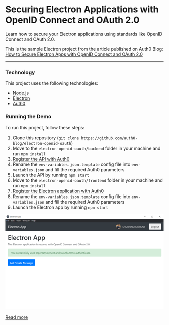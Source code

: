 # Securing Electron Applications with OpenID Connect and OAuth 2.0

Learn how to secure your Electron applications using standards like OpenID Connect and OAuth 2.0.

This is the sample Electron project from the article published on Auth0 Blog: [How to Secure Electron Apps with OpenID Connect and OAuth 2.0](https://auth0.com/blog/securing-electron-applications-with-openid-connect-and-oauth-2/)

---
### Technology

This project uses the following technologies:

- [Node.js](https://nodejs.org/)
- [Electron](https://www.electronjs.org/)
- [Auth0](https://auth0.com/)

### Running the Demo

To run this project, follow these steps:

1. Clone this repository (`git clone https://github.com/auth0-blog/electron-openid-oauth`)
2. Move to the `electron-openid-oauth/backend`  folder in your machine and run `npm install`
3. [Register the API with Auth0](https://auth0.com/blog/securing-electron-applications-with-openid-connect-and-oauth-2/#Call-a-Secure-API-within-Electron)
4. Rename the `env-variables.json.template` config file into `env-variables.json` and fill the required Auth0 parameters
5. Launch the API by running `npm start`
6. Move to the `electron-openid-oauth/frontend`  folder in your machine and run `npm install`
7. [Register the Electron application with Auth0](https://auth0.com/blog/securing-electron-applications-with-openid-connect-and-oauth-2/#Register-an-Electron-Application-with-Auth0)
8. Rename the `env-variables.json.template` config file into `env-variables.json` and fill the required Auth0 parameters
9. Launch the Electron app by running `npm start`

<!-- The following is a screenshot of the Electron application screen after logging in and clicking the *Get Private Message* button: -->

![The Electron App](./output.png)

[Read more](https://auth0.com/blog/securing-electron-applications-with-openid-connect-and-oauth-2/)

